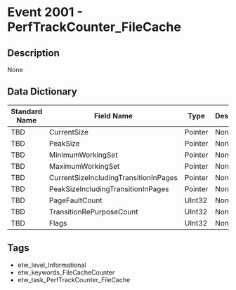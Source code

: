 # Event 2001 - PerfTrackCounter_FileCache

## Description
None

## Data Dictionary
|Standard Name|Field Name|Type|Description|Sample Value|
|---|---|---|---|---|
|TBD|CurrentSize|Pointer|None|`None`|
|TBD|PeakSize|Pointer|None|`None`|
|TBD|MinimumWorkingSet|Pointer|None|`None`|
|TBD|MaximumWorkingSet|Pointer|None|`None`|
|TBD|CurrentSizeIncludingTransitionInPages|Pointer|None|`None`|
|TBD|PeakSizeIncludingTransitionInPages|Pointer|None|`None`|
|TBD|PageFaultCount|UInt32|None|`None`|
|TBD|TransitionRePurposeCount|UInt32|None|`None`|
|TBD|Flags|UInt32|None|`None`|

## Tags
* etw_level_Informational
* etw_keywords_FileCacheCounter
* etw_task_PerfTrackCounter_FileCache